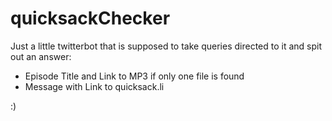 # quicksackChecker

Just a little twitterbot that is supposed to take queries directed to it and spit out an answer:

- Episode Title and Link to MP3 if only one file is found
- Message with Link to quicksack.li 

:)
